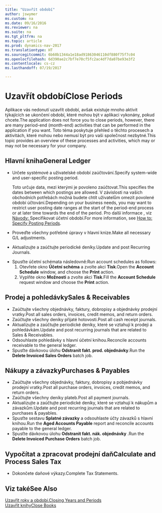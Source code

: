 ```yaml
---
title: "Uzavřít období"
author: jswymer
ms.custom: na
ms.date: 09/16/2016
ms.reviewer: na
ms.suite: na
ms.tgt_pltfrm: na
ms.topic: article
ms.prod: dynamics-nav-2017
ms.translationtype: HT
ms.sourcegitcommit: 6b60b1344a1e18ad91863046110df880f75f7c04
ms.openlocfilehash: 6d390ae2c7bf7e70cf5fc2ac4df7da07be93e3f2
ms.contentlocale: cs-cz
ms.lasthandoff: 07/19/2017

---
```

# <a name="close-periods"></a><span data-ttu-id="89fa2-102">Uzavřít období</span><span class="sxs-lookup"><span data-stu-id="89fa2-102">Close Periods</span></span>
<span data-ttu-id="89fa2-103">Aplikace vás nedonutí uzavřít období, avšak existuje mnoho aktivit týkajících se ukončení období, které mohou být v aplikaci vykonány, pokud chcete.</span><span class="sxs-lookup"><span data-stu-id="89fa2-103">The application does not force you to close periods, however, there are many period-end (month-end) activities that can be performed in the application if you want.</span></span> <span data-ttu-id="89fa2-104">Toto téma poskytuje přehled o těchto procesech a aktivitách, které mohou nebo nemusí být pro vaši společnost nezbytné.</span><span class="sxs-lookup"><span data-stu-id="89fa2-104">This topic provides an overview of these processes and activities, which may or may not be necessary for your company.</span></span>

## <a name="general-ledger"></a><span data-ttu-id="89fa2-105">Hlavní kniha</span><span class="sxs-lookup"><span data-stu-id="89fa2-105">General Ledger</span></span>
* <span data-ttu-id="89fa2-106">Určete systémové a uživatelské období zaúčtování.</span><span class="sxs-lookup"><span data-stu-id="89fa2-106">Specify system-wide and user-specific posting period.</span></span>

    <span data-ttu-id="89fa2-107">Toto určuje data, mezi kterými je povoleno zaúčtovat.</span><span class="sxs-lookup"><span data-stu-id="89fa2-107">This specifies the dates between which postings are allowed.</span></span> <span data-ttu-id="89fa2-108">V závislosti na vašich obchodních potřebách možná budete chtít uživatelům omezit povolené období účtování.</span><span class="sxs-lookup"><span data-stu-id="89fa2-108">Depending on your business needs, you may want to restrict user posting date ranges at the start of the period-end process or at later time towards the end of the period.</span></span> <span data-ttu-id="89fa2-109">Pro další informace , viz [Návody: ](finance-how-specify-posting-periods.md)Specifikovat účetní období.</span><span class="sxs-lookup"><span data-stu-id="89fa2-109">For more information, see [How to: Specify Posting Periods](finance-how-specify-posting-periods.md).</span></span>
* <span data-ttu-id="89fa2-110">Proveďte všechny potřebné úpravy v hlavní knize.</span><span class="sxs-lookup"><span data-stu-id="89fa2-110">Make all necessary G/L adjustments.</span></span>
* <span data-ttu-id="89fa2-111">Aktualizujte a zaúčtujte periodické deníky.</span><span class="sxs-lookup"><span data-stu-id="89fa2-111">Update and post Recurring Journals.</span></span>
<!--* Process Consolidations-->
* <span data-ttu-id="89fa2-112">Spusťte účetní schémata následovně:</span><span class="sxs-lookup"><span data-stu-id="89fa2-112">Run account schedules as follows:</span></span>
  1. <span data-ttu-id="89fa2-113">Otevřete okno **Účetní schéma** a zvolte akci **Tisk**.</span><span class="sxs-lookup"><span data-stu-id="89fa2-113">Open the **Account Schedule** window, and choose the **Print** action.</span></span>
  2. <span data-ttu-id="89fa2-114">Vyplňte okno **Možnosti** a zvolte akci **Tisk**.</span><span class="sxs-lookup"><span data-stu-id="89fa2-114">Fill the **Account Schedule** request window and choose the **Print** action.</span></span>

## <a name="sales--receivables"></a><span data-ttu-id="89fa2-115">Prodej a pohledávky</span><span class="sxs-lookup"><span data-stu-id="89fa2-115">Sales & Receivables</span></span>
* <span data-ttu-id="89fa2-116">Zaúčtujte všechny objednávky, faktury, dobropisy a objednávky prodejní vratky.</span><span class="sxs-lookup"><span data-stu-id="89fa2-116">Post all sales orders, invoices, credit memos, and return orders.</span></span>
* <span data-ttu-id="89fa2-117">Zaúčtujte všechny deníky přijaté hotovosti.</span><span class="sxs-lookup"><span data-stu-id="89fa2-117">Post all cash receipt journals.</span></span>
* <span data-ttu-id="89fa2-118">Aktualizujte a zaúčtujte periodické deníky, které se vztahují k prodeji a pohledávkám.</span><span class="sxs-lookup"><span data-stu-id="89fa2-118">Update and post recurring journals that are related to Sales & Receivables.</span></span>
* <span data-ttu-id="89fa2-119">Odsouhlaste pohledávky s hlavní účetní knihou.</span><span class="sxs-lookup"><span data-stu-id="89fa2-119">Reconcile accounts receivable to the general ledger.</span></span>
* <span data-ttu-id="89fa2-120">Spusťte dávkovou úlohu **Odstranit fakt. prod. objednávky**.</span><span class="sxs-lookup"><span data-stu-id="89fa2-120">Run the **Delete Invoiced Sales Orders** batch job.</span></span>

## <a name="purchases--payables"></a><span data-ttu-id="89fa2-121">Nákupy a závazky</span><span class="sxs-lookup"><span data-stu-id="89fa2-121">Purchases & Payables</span></span>
* <span data-ttu-id="89fa2-122">Zaúčtujte všechny objednávky, faktury, dobropisy a pobjednávky prodejní vratky.</span><span class="sxs-lookup"><span data-stu-id="89fa2-122">Post all purchase orders, invoices, credit memos, and return orders.</span></span>
* <span data-ttu-id="89fa2-123">Zaúčtujte všechny deníky plateb.</span><span class="sxs-lookup"><span data-stu-id="89fa2-123">Post all payment journals.</span></span>
* <span data-ttu-id="89fa2-124">Aktualizujte a zaúčtujte periodické deníky, které se vztahují k nákupům a závazkům.</span><span class="sxs-lookup"><span data-stu-id="89fa2-124">Update and post recurring journals that are related to purchases & payables.</span></span>
* <span data-ttu-id="89fa2-125">Spusťte sestavu **Splatné závazky** a odsouhlaste účty závazků s hlavní knihou.</span><span class="sxs-lookup"><span data-stu-id="89fa2-125">Run the **Aged Accounts Payable** report and reconcile accounts payable to the general ledger.</span></span>
* <span data-ttu-id="89fa2-126">Spusťte dávkovou úlohu **Odstranit fakt. nák. objednávky** .</span><span class="sxs-lookup"><span data-stu-id="89fa2-126">Run the **Delete Invoiced Purchase Orders** batch job.</span></span>

<!-- ### Fixed Assets
* Post all maintenance costs have been posted through the fixed asset journals or invoices.
* Post adjustments.
* Post appreciation.
* Post depreciation.
* Update and post the recurring fixed asset journal.-->

<!--### Intercompany
* Process Intercompany Postings.-->

## <a name="calculate-and-process-sales-tax"></a><span data-ttu-id="89fa2-127">Vypočítat a zpracovat prodejní daň</span><span class="sxs-lookup"><span data-stu-id="89fa2-127">Calculate and Process Sales Tax</span></span>
*  <span data-ttu-id="89fa2-128">Dokončete daňové výkazy.</span><span class="sxs-lookup"><span data-stu-id="89fa2-128">Complete Tax Statements.</span></span>

## <a name="see-also"></a><span data-ttu-id="89fa2-129">Viz také</span><span class="sxs-lookup"><span data-stu-id="89fa2-129">See Also</span></span>
[<span data-ttu-id="89fa2-130">Uzavřít roky a období.</span><span class="sxs-lookup"><span data-stu-id="89fa2-130">Closing Years and Periods</span></span>](year-close-years-periods.md)  
[<span data-ttu-id="89fa2-131">Uzavřít knihy</span><span class="sxs-lookup"><span data-stu-id="89fa2-131">Close Books</span></span>](year-close-books.md)

